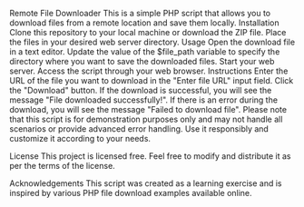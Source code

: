 Remote File Downloader
This is a simple PHP script that allows you to download files from a remote location and save them locally.
Installation
Clone this repository to your local machine or download the ZIP file.
Place the files in your desired web server directory.
Usage
Open the download file in a text editor.
Update the value of the $file_path variable to specify the directory where you want to save the downloaded files.
Start your web server.
Access the script through your web browser.
Instructions
Enter the URL of the file you want to download in the "Enter file URL" input field.
Click the "Download" button.
If the download is successful, you will see the message "File downloaded successfully!".
If there is an error during the download, you will see the message "Failed to download file".
Please note that this script is for demonstration purposes only and may not handle all scenarios or provide advanced error handling. Use it responsibly and customize it according to your needs.

License
This project is licensed free. Feel free to modify and distribute it as per the terms of the license.

Acknowledgements
This script was created as a learning exercise and is inspired by various PHP file download examples available online.
